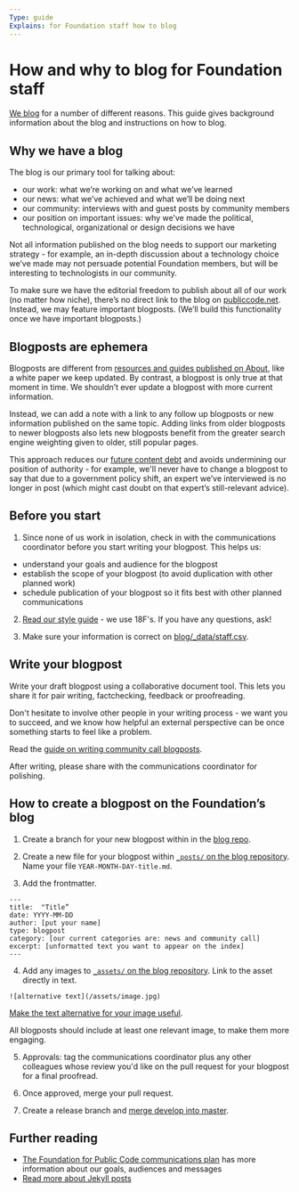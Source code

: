 ```yaml
---
Type: guide
Explains: for Foundation staff how to blog
---
```


# How and why to blog for Foundation staff

[We blog](https://blog.publiccode.net/) for a number of different reasons. This guide gives background information about the blog and instructions on how to blog.

## Why we have a blog

The blog is our primary tool for talking about:

* our work: what we’re working on and what we’ve learned
* our news: what we’ve achieved and what we’ll be doing next
* our community: interviews with and guest posts by community members
* our position on important issues: why we’ve made the political, technological, organizational or design decisions we have

Not all information published on the blog needs to support our marketing strategy - for example, an in-depth discussion about a technology choice we’ve made may not persuade potential Foundation members, but will be interesting to technologists in our community.

To make sure we have the editorial freedom to publish about all of our work (no matter how niche), there’s no direct link to the blog on [publiccode.net](https://publiccode.net/). Instead, we may feature important blogposts. (We’ll build this functionality once we have important blogposts.)

## Blogposts are ephemera

Blogposts are different from [resources and guides published on About](../documentation/index.md), like a white paper we keep updated. By contrast, a blogpost is only true at that moment in time. We shouldn’t ever update a blogpost with more current information.

Instead, we can add a note with a link to any follow up blogposts or new information published on the same topic. Adding links from older blogposts to newer blogposts also lets new blogposts benefit from the greater search engine weighting given to older, still popular pages.

This approach reduces our [future content debt](https://18f.gsa.gov/2016/05/19/content-debt-what-it-is-where-to-find-it-and-how-to-prevent-it-in-the-first-place/) and avoids undermining our position of authority - for example, we'll never have to change a blogpost to say that due to a government policy shift, an expert we’ve interviewed is no longer in post (which might cast doubt on that expert’s still-relevant advice).

## Before you start

1. Since none of us work in isolation, check in with the communications coordinator before you start writing your blogpost. This helps us:

* understand your goals and audience for the blogpost
* establish the scope of your blogpost (to avoid duplication with other planned work)
* schedule publication of your blogpost so it fits best with other planned communications

2. [Read our style guide](https://content-guide.18f.gov/) - we use 18F's. If you have any questions, ask!

3. Make sure your information is correct on [blog/_data/staff.csv](https://github.com/publiccodenet/blog/blob/develop/_data/staff.csv).

## Write your blogpost

Write your draft blogpost using a collaborative document tool. This lets you share it for pair writing, factchecking, feedback or proofreading.

Don't hesitate to involve other people in your writing process - we want you to succeed, and we know how helpful an external perspective can be once something starts to feel like a problem.

Read the [guide on writing community call blogposts](community-call-blogposts.md).

After writing, please share with the communications coordinator for polishing.

## How to create a blogpost on the Foundation’s blog

1. Create a branch for your new blogpost within in the [blog repo](https://github.com/publiccodenet/blog).

2. Create a new file for your blogpost within [`_posts/` on the blog repository](https://github.com/publiccodenet/blog/tree/develop/_posts). Name your file `YEAR-MONTH-DAY-title.md`.

3. Add the frontmatter.

```
---
title:  "Title”
date: YYYY-MM-DD
author: [put your name]
type: blogpost
category: [our current categories are: news and community call]
excerpt: [unformatted text you want to appear on the index]
---
```

4. Add any images to [`_assets/` on the blog repository](https://github.com/publiccodenet/blog/tree/develop/assets). Link to the asset directly in text.

```
![alternative text](/assets/image.jpg)
```

[Make the text alternative for your image useful](https://www.w3.org/WAI/tips/writing/#write-meaningful-text-alternatives-for-images).

All blogposts should include at least one relevant image, to make them more engaging.

5. Approvals: tag the communications coordinator plus any other colleagues whose review you'd like on the pull request for your blogpost for a final proofread.

6. Once approved, merge your pull request.

7. Create a release branch and [merge develop into master](../documentation/merge-develop-into-master.md).

## Further reading

* [The Foundation for Public Code communications plan](communications-plan.md) has more information about our goals, audiences and messages
* [Read more about Jekyll posts](https://jekyllrb.com/docs/posts/)

